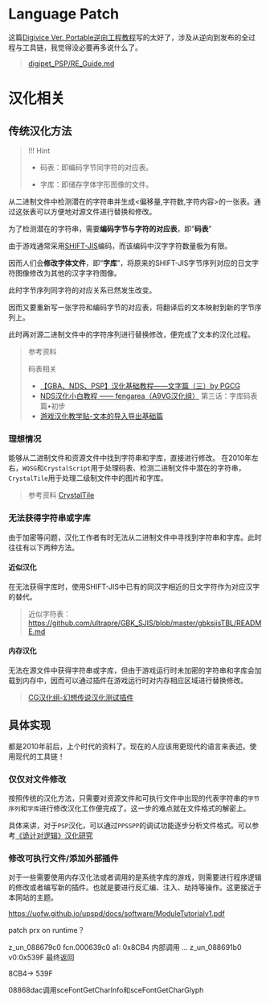 # Language Patch

这篇[Digivice Ver. Portable逆向工程教程](https://github.com/Bunkai9448/digipet_PSP/blob/main/RE_Guide.mdDigivice)写的太好了，涉及从逆向到发布的全过程与工具链，我觉得没必要再多说什么了。

> [digipet_PSP/RE_Guide.md](https://github.com/Bunkai9448/digipet_PSP/blob/main/RE_Guide.mdDigivice) 

# 汉化相关
## 传统汉化方法
> !!! Hint
> + 码表：即编码字节同字符的对应表。
> 
> + 字库：即储存字体字形图像的文件。

从二进制文件中检测潜在的字符串并生成<偏移量,字符数,字符内容>的一张表。通过这张表可以方便地对源文件进行替换和修改。

为了检测潜在的字符串，需要**编码字节与字符的对应表**，即“**码表**”

由于游戏通常采用[SHIFT-JIS](http://www.rikai.com/library/kanjitables/kanji_codes.sjis.shtml)编码，而该编码中汉字字符数量极为有限。

因而人们会**修改字体文件**，即“**字库**”，将原来的SHIFT-JIS字节序列对应的日文字符图像修改为其他的汉字字符图像。

此时字节序列同字符的对应关系已然发生改变。

因而又要重新写一张字符和编码字节的对应表，将翻译后的文本映射到新的字节序列上。

此时再对源二进制文件中的字符序列进行替换修改，便完成了文本的汉化过程。

> 参考资料
> 
> 码表相关
> 
>   + [【GBA、NDS、PSP】汉化基础教程——文字篇（三）by PGCG](https://bbs.chengyi.org/thread-111286-1-1.html)
>   + [NDS汉化小白教程 —— fengarea（A9VG汉化组）](https://xiongonline.github.io/[%E8%BD%AC%E8%BD%BD][NDS]NDS%E6%B1%89%E5%8C%96%E5%B0%8F%E7%99%BD%E6%95%99%E7%A8%8B.html#top) 第三话：字库码表篇•初步
>   + [游戏汉化教学贴-文本的导入导出基础篇](archive/bluekiller.htm)

### 理想情况
能够从二进制文件和资源文件中找到字符串和字库，直接进行修改。
在2010年左右，`WQSG`和`CrystalScript`用于处理码表、检测二进制文件中潜在的字符串，`CrystalTile`用于处理二级制文件中的图片和字库。
> 参考资料
> [CrystalTile](https://www.romhacking.net/utilities/818/)
### 无法获得字符串或字库
由于加密等问题，汉化工作者有时无法从二进制文件中寻找到字符串和字库。此时往往有以下两种方法。
#### 近似汉化
在无法获得字库时，使用SHIFT-JIS中已有的同汉字相近的日文字符作为对应汉字的替代。
> 近似字符表：https://github.com/ultrapre/GBK_SJIS/blob/master/gbksjisTBL/README.md
#### 内存汉化
无法在源文件中获得字符串或字库，但由于游戏运行时未加密的字符串和字库会加载到内存中，因而可以通过插件在游戏运行时对内存相应区域进行替换修改。
> [CG汉化组-幻想传说汉化测试插件](http://bbs1.chinaemu.org/read-htm-tid-80057-uid-71886.html)

## 具体实现
都是2010年前后，上个时代的资料了。现在的人应该用更现代的语言来表述。使用现代的工具链！
### 仅仅对文件修改
按照传统的汉化方法，只需要对资源文件和可执行文件中出现的代表字符串的`字节序列`和`字库`进行修改汉化工作便完成了。这一步的难点就在文件格式的解密上。

具体来讲，对于`PSP`汉化，可以通过`PPSSPP`的调试功能逐步分析文件格式。可以参考[《诡计对逻辑》汉化研究](https://pbteam.cn/posts/txl-hack/)
### 修改可执行文件/添加外部插件
对于一些需要使用内存汉化法或者调用的是系统字库的游戏，则需要进行程序逻辑的修改或者编写新的插件。也就是要进行反汇编、注入、劫持等操作。这更接近于本网站的主题。

https://uofw.github.io/upspd/docs/software/ModuleTutorialv1.pdf

patch prx on runtime？

z_un_088679c0
fcn.000639c0
a1: 0x8CB4
内部调用
...
z_un_088691b0
v0:0x539F
最终返回

8CB4-> 539F

08868dac调用sceFontGetCharInfo和sceFontGetCharGlyph
